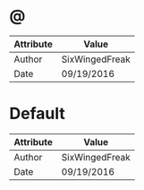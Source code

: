 # @
| Attribute | Value |
| ---  | ---     |
| Author | SixWingedFreak |
| Date | 09/19/2016 |
# Default
| Attribute | Value |
| ---  | ---     |
| Author | SixWingedFreak |
| Date | 09/19/2016 |
